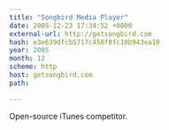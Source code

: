 ```yaml
---
title: "Songbird Media Player"
date: 2005-12-23 17:34:52 +0000
external-url: http://getsongbird.com
hash: e3e639dfcb5717c450f8fc10b943ea10
year: 2005
month: 12
scheme: http
host: getsongbird.com
path: 

---
```


Open-source iTunes competitor.
